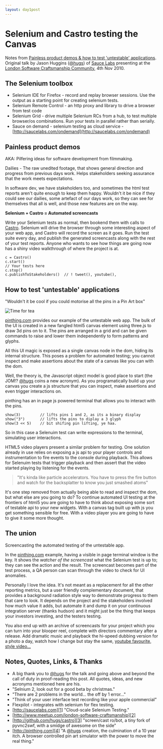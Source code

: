 ```yaml
---
layout: day1post
---
```


Selenium and Castro testing the Canvas
======================================

Notes from [Painless product demos & how to test 'untestable' applications](http://www.meetup.com/london-software-craftsmanship/calendar/15118493/). Original talk by Jason Huggins ([@hugs][@]) of [Sauce Labs][1] presenting at the [London Software Craftsmanship Community][2], 4th Nov 2010.

The Selenium toolbox
--------------------
* Selenium IDE for Firefox - record and replay browser sessions. Use the output as a starting point for creating selenium tests.
* Selenium Remote Control - an http proxy and library to drive a browser from test code
* Selenium Grid - drive multiple Selenium RCs from a hub, to test multiple browser/os combinations. Run your tests in parallel rather than serially.
* Sauce on demand - selenium testing as cloud service - [http://saucelabs.com/ondemand](http://saucelabs.com/ondemand)


Painless product demos
----------------------
AKA: Pilfering ideas for software development from filmmaking.

Dailies - The raw unedited footage, that shows general direction and progress from previous days work. Helps stakeholders seeking assurance that the work meets expectations.

In software dev, we have stakeholders too, and sometimes the html test reports aren't quite enough to keep them happy. Wouldn't it be nice if they could see our dailies, some artefact of our days work, so they can see for themselves that all is well, and those new features are on the way.

**Selenium + Castro = Automated screencasts**

Write your Selenium tests as normal, then bookend them with calls to [Castro][3]. Selenium will drive the browser through some interesting aspect of your web app, and Castro will record the screen as it goes. Run the test suite every day, and publish the generated screencasts along with the rest of your test reports. Anyone who wants to see how things are going now has a shiny video walkthrough of where the project is at.

	c = Castro()
	c.start()
	// Your tests here
	c.stop()
	c.publishToStakeholders()  // ! tweet(), youtube(),


How to test 'untestable' applications
-------------------------------------
"Wouldn't it be cool if you could motorise all the pins in a Pin Art box"

<div class="right">
	<img src="http://www.mutr.co.uk/images/pinart.jpg" title="Time for tea" alt="Time for tea"/>
</div>

[pinthing.com][4] provides our example of the untestable web app. The bulk of the UI is created in a new fangled html5 canvas element using three.js to draw 3d pins on to it. The pins are arranged in a grid and can be given commands to raise and lower them independently to form patterns and glyphs.

All this UI magic is exposed as a single canvas node in the dom, hiding its internal structure. This poses a problem for automated testing; you cannot inspect and make assertions about the state of a canvas like you can with the dom.

Well, the theory is, the Javascript object model is good place to start (the JOM!? [@hugs][@] coins a new acronym). As you programatically build up your canvas you create a js structure that you can inspect, make assertions and even trigger interactions on.

pinthing has an in page js powered terminal that allows you to interact with the pins.

	show(3)         // lifts pins 1 and 2, as its a binary display
	show("3")       // lifts the pins to diplay a 3 glyph
	show(3 << 5)    // bit shifing pin lifting, ye haa.

So in this case a Selenuim test can write expressions to the terminal, simulating user interactions.

HTML5 video players present a similar problem for testing. One solution already in use relies on exposing a js api to your player controls and instrumentation to fire events to the console during playback. This allows for Selenuim tests that trigger playback and then assert that the video started playing by listening for the events.

> "It's kinda like particle accelerators. You have to press the fire button and watch for the backsplatter to know you just smashed atoms"

It's one step removed from actually being able to read and inspect the dom, but what else are you going to do? To continue automated UI testing at the frontiers of html5 you are going to have to think about exposing some sort of testable api to your new widgets. With a canvas tag built up with js you get something sensible for free. With a video player you are going to have to give it some more thought.


The union
---------
Screencasting the automated testing of the untestable app. 

In the [pinthing.com][4] example, having a visible in page terminal window is the key. It shows the *watcher of the screencast* what the Selenium test is up to; they can see the action and the result. The screencast becomes part of the test process, a QA person can scan through the video to check for UI anomalies.

Personally I love the idea. It's not meant as a replacement for all the other reporting metrics, but a user friendly complementary document, that provides a background radiation style way to demonstrate progress to them that care to look. It depends on the project and the stakeholders involved how much value it adds, but automate it and dump it on your continuous integration server (thanks hudson) and it might just be the thing that keeps your investors investing, and the testers testing.

You also end up with an archive of screencasts for your project which you can turn into your blooper reel, complete with directors commentary after a release. Add dramatic music and playback the hi-speed dubbing version for a photo a day, watch how I change but stay the same, [youtube favourite, style video...](http://www.youtube.com/watch?v=UItNVuBI9UI)


Notes, Quotes, Links, & Thanks
------------------------------
* A big thank you to [@hugs][@] for the talk and going above and beyond the call of duty in proof-reading this post. All quotes, ideas, and new acronyms mentioned here are his.
* "Selnium 2, look out for a good beta by christmas."
* "There are 2 problems in the world... the off by 1 error..."
* "Think of your user interface test recording like your apple commercial"
* Flexpilot - integrates with selenium for flex testing.
* [http://saucelabs.com][1] "Cloud-scale Selenium Testing."
* [http://www.meetup.com/london-software-craftsmanship][2]
* [http://github.com/hugs/castro][3] "screen/cast ro/bot,  a tiny fork of pyvnc2swf, with a smidge of awesome on the side"
* [http://pinthing.com][4] "A [@hugs][@] creation, the culmination of a 10 year itch. A browser controlled pin art simulator with the power to move the real thing."





[1]: http://saucelabs.com "Cloud-scale Selenium Testing."
[2]: http://www.meetup.com/london-software-craftsmanship
[3]: http://github.com/hugs/castro "screen/cast ro/bot,  a tiny fork of pyvnc2swf, with a smidge of awesome on the side"
[4]: http://pinthing.com "A @hugs creation, the culmination of a 10 year itch. A browser controlled pin art simulator with the power to move the real thing."
[@]: http://twitter.com/#!/hugs "Creator, Selenium. Co-founder, Sauce Labs. I make things and think about them."
